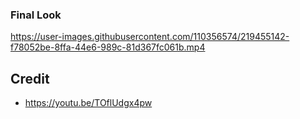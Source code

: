 ### Final Look
https://user-images.githubusercontent.com/110356574/219455142-f78052be-8ffa-44e6-989c-81d367fc061b.mp4
## Credit
- https://youtu.be/TOflUdgx4pw
